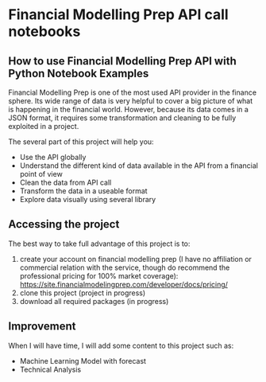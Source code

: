 # Financial Modelling Prep API call notebooks

## How to use Financial Modelling Prep API with Python Notebook Examples

Financial Modelling Prep is one of the most used API provider in the finance sphere. Its wide range of data is very helpful to cover a big picture of what is happening in the financial world. However, because its data comes in a JSON format, it requires some transformation and cleaning to be fully exploited in a project.

The several part of this project will help you:
* Use the API globally
* Understand the different kind of data available in the API from a financial point of view
* Clean the data from API call
* Transform the data in a useable format
* Explore data visually using several library

## Accessing the project

The best way to take full advantage of this project is to:
1. create your account on financial modelling prep (I have no affiliation or commercial relation with the service, though do recommend the professional pricing for 100% market coverage): https://site.financialmodelingprep.com/developer/docs/pricing/
2. clone this project (project in progress)
3. download all required packages (in progress)

## Improvement

When I will have time, I will add some content to this project such as:
* Machine Learning Model with forecast
* Technical Analysis

